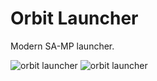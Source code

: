 # Orbit Launcher

Modern SA-MP launcher.

![orbit launcher](https://github.com/samarmeena/orbit/raw/main/assets/orbit-launcher-v2.png)
![orbit launcher](https://github.com/samarmeena/orbit/raw/main/assets/orbit-launcher-v2-white.png)
